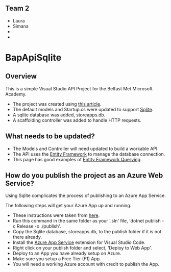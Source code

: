 ## Team 2
- Laura
- Simana
-
-


# BapApiSqlite


## Overview

This is a simple Visual Studio API Project for the Belfast Met Microsoft Academy.

* The project was created using [this article](https://docs.microsoft.com/en-us/aspnet/core/tutorials/first-web-api?view=aspnetcore-5.0&tabs=visual-studio). 
* The default models and Startup.cs were updated to support [Sqlite](https://www.sqlite.org/index.html).
* A sqlite database was added, storeapps.db.
* A scaffolding controller was added to handle HTTP requests.

## What needs to be updated?

* The Models and Controller will need updated to build a workable API.
* The API uses the [Entity Framework](https://docs.microsoft.com/en-us/ef/) to manage the database connection.
* This page has good examples of [Entity Framework Querying](https://www.entityframeworktutorial.net/querying-entity-graph-in-entity-framework.aspx). 

## How do you publish the project as an Azure Web Service?

Using Sqlite complicates the process of publishing to an Azure App Service.

The following steps will get your Azure App up and running.

* These instructions were taken from [here](https://www.halldorstefans.com/using-sqlite-in-net-core-azure-web-app/).
* Run this command in the same folder as your '.sln' file, 'dotnet publish -c Release -o ./publish'.
* Copy the Sqlite database, storeapps.db, to the publish folder if it is not there already.
* Install the [Azure App Service](https://marketplace.visualstudio.com/items?itemName=ms-azuretools.vscode-azureappservice) extension for Visual Studio Code.
* Right click on your publish folder and select, 'Deploy to Web App'.
* Deploy to an App you have already setup on Azure.
* Make sure you setup a Free Tier (F1) App.
* You will need a working Azure account with credit to publish the App.
